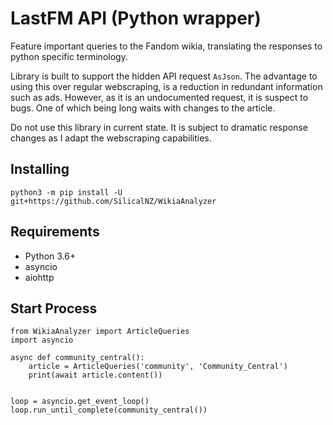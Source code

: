 LastFM API (Python wrapper)
========
Feature important queries to the Fandom wikia, translating the responses to python specific terminology. 

Library is built to support the hidden API request `AsJson`. The advantage to using this over regular webscraping, is a reduction in redundant information such as ads. However, as it is an undocumented request, it is suspect to bugs. One of which being long waits with changes to the article.

Do not use this library in current state. It is subject to dramatic response changes as I adapt the webscraping capabilities.

## Installing

```
python3 -m pip install -U git+https://github.com/SilicalNZ/WikiaAnalyzer
```

## Requirements
- Python 3.6+
- asyncio
- aiohttp

## Start Process
```
from WikiaAnalyzer import ArticleQueries
import asyncio

async def community_central():
    article = ArticleQueries('community', 'Community_Central')
    print(await article.content())


loop = asyncio.get_event_loop()
loop.run_until_complete(community_central())
```